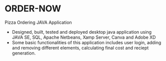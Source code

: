 # ORDER-NOW
Pizza Ordering JAVA Application 
- Designed, built, tested and deployed desktop  java application using JAVA SE, SQL, Apache Netbeans, Xamp Server, Canva and Adobe XD
- Some basic functionalities of this application includes user login, adding and removing different elements, calculating final cost and reciept generation.
